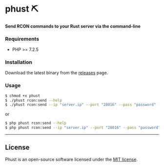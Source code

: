 <p align="center">
  <h1>phust ⛏</h1>
</p>

<h4>Send RCON commands to your Rust server via the command-line</h4>

### Requirements
* PHP >= 7.2.5

### Installation
Download the latest binary from the [releases](https://github.com/coef/phust/releases) page.

### Usage
```sh
$ chmod +x phust
$ ./phust rcon:send --help
$ ./phust rcon:send --ip "server.ip" --port "28016" --pass "password" --command "status"
```
or
```sh
$ php phust rcon:send --help
$ php phust rcon:send --ip "server.ip" --port "28016" --pass "password" --command "status"
```

------

## License

Phust is an open-source software licensed under the [MIT license](https://github.com/coef/phust/blob/master/LICENSE).
